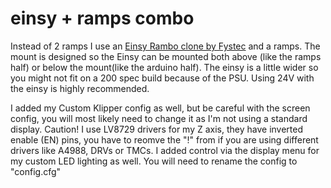 # einsy + ramps combo

Instead of 2 ramps I use an [Einsy Rambo clone by Fystec](https://www.aliexpress.com/item/Einsy-Rambo-1-1a-Mainboard-For-Prusa-i3-MK3-Board-With-4-TMC2130-Stepper-Drivers-SPI/32885875002.html) and a ramps.
The mount is designed so the Einsy can be mounted both above (like the ramps half) or below the mount(like the arduino half).
The einsy is a little wider so you might not fit on a 200 spec build because of the PSU.
Using 24V with the einsy is highly recommended.

I added my Custom Klipper config as well, but be careful with the screen config, you will most likely need to change it as I'm not using a standard display.
Caution! I use LV8729 drivers for my Z axis, they have inverted enable (EN) pins, you have to reomve the "!" from if you are using different drivers like A4988, DRVs or TMCs.
I added control via the display menu for my custom LED lighting as well.
You will need to rename the config to "config.cfg"